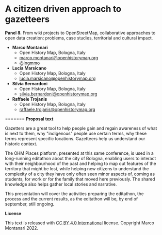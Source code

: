 # A citizen driven approach to gazetteers

**Panel 8**. From wiki projects to OpenStreetMap, collaborative approaches to open data creation: problems, case studies, territorial and cultural impact.


- **Marco Montanari**
  - Open History Map, Bologna, Italy
  - [marco.montanari@openhistorymap.org](mailto:marco.montanari@openhistorymap.org)
  - [@ingmmo](https://twitter.com/ingmmo)
- **Lucia Marsicano**
  - Open History Map, Bologna, Italy
  - [lucia.marsicano@openhistorymap.org](mailto:lucia.marsicano@openhistorymap.org)
- **Silvia Bernardoni**
  - Open History Map, Bologna, Italy
  - [silvia.bernardoni@openhistorymap.org](mailto:silvia.bernardoni@openhistorymap.org)
- **Raffaele Trojanis**
  - Open History Map, Bologna, Italy
  - [raffaele.trojanis@openhistorymap.org](mailto:raffaele.trojanis@openhistorymap.org)


=======
**Proposal text**

Gazetters are a great tool to help people gain and regain awareness of what is next to them, why "indigenous" people use certain terms, why these terms represent specific locations. Gazetteers help us understand our historic context. 

The OHM Places platform, presented at this same conference, is used in a long-running editathon about the city of Bologna, enabling users to interact with their neighbourhood of the past and helping to map out features of the territory that might be lost, while helping new citizens to understand the complexity of a city they have only often seen minor aspects of, coming as students, for work or for the family that moved here previously. The shared knowledge also helps gather local stories and narrative. 

This presentation will cover the activities preparing the editathon, the process and the current results, as the editathon will be, by end of september, still ongoing. 


**License**

This text is released with [CC BY 4.0 International](https://creativecommons.org/licenses/by/4.0/) license. Copyright Marco Montanari 2022.